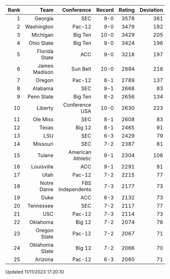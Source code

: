 | Rank  | Team                 | Conference           | Record   | Rating | Deviation |
| ---:  | ---:                 | ---:                 | ---:     | ---:   | ---:      |
| 1     | Georgia              | SEC                  | 9-0      | 3578   | 361       |
| 2     | Washington           | Pac-12               | 9-0      | 3479   | 182       |
| 3     | Michigan             | Big Ten              | 10-0     | 3429   | 205       |
| 4     | Ohio State           | Big Ten              | 9-0      | 3424   | 196       |
| 5     | Florida State        | ACC                  | 9-0      | 3218   | 197       |
| 6     | James Madison        | Sun Belt             | 10-0     | 2894   | 218       |
| 7     | Oregon               | Pac-12               | 8-1      | 2789   | 137       |
| 8     | Alabama              | SEC                  | 9-1      | 2668   | 83        |
| 9     | Penn State           | Big Ten              | 8-2      | 2656   | 134       |
| 10    | Liberty              | Conference USA       | 10-0     | 2630   | 223       |
| 11    | Ole Miss             | SEC                  | 8-1      | 2608   | 83        |
| 12    | Texas                | Big 12               | 8-1      | 2465   | 91        |
| 13    | LSU                  | SEC                  | 6-3      | 2429   | 79        |
| 14    | Missouri             | SEC                  | 7-2      | 2387   | 81        |
| 15    | Tulane               | American Athletic    | 9-1      | 2304   | 106       |
| 16    | Louisville           | ACC                  | 9-1      | 2291   | 81        |
| 17    | Utah                 | Pac-12               | 7-2      | 2215   | 77        |
| 18    | Notre Dame           | FBS Independents     | 7-3      | 2177   | 73        |
| 19    | Duke                 | ACC                  | 6-3      | 2132   | 73        |
| 20    | Tennessee            | SEC                  | 7-2      | 2117   | 77        |
| 21    | USC                  | Pac-12               | 7-3      | 2114   | 73        |
| 22    | Oklahoma             | Big 12               | 7-2      | 2074   | 76        |
| 23    | Oregon State         | Pac-12               | 7-2      | 2067   | 71        |
| 24    | Oklahoma State       | Big 12               | 7-2      | 2066   | 70        |
| 25    | Arizona              | Pac-12               | 6-3      | 2060   | 71        |

Updated 11/11/2023 17:20:10
